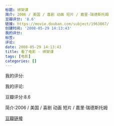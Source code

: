 ```yaml
---
标题: 绑架课
简介: 2006 / 美国 / 喜剧 动画 短片 / 嘉里·瑞德斯托姆
豆瓣评分: '8.6'
链接: https://movie.douban.com/subject/1963067/
创建时间: '2008-05-29 14:13:43'
我的评分:
标签:
评论:
date: 2008-05-29 14:13:43
title: 看了电影 - 绑架课
tags: [电影]
categories: []
---
```


我的评分:

我的评论:

豆瓣评分:8.6

简介:2006 / 美国 / 喜剧 动画 短片 / 嘉里·瑞德斯托姆

[豆瓣链接](https://movie.douban.com/subject/1963067/)

